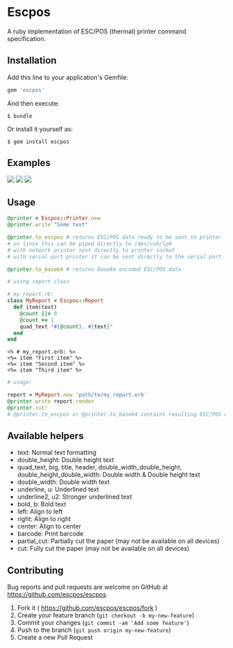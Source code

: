 # Escpos

A ruby implementation of ESC/POS (thermal) printer command specification.

## Installation

Add this line to your application's Gemfile:

```ruby
gem 'escpos'
```

And then execute:

    $ bundle

Or install it yourself as:

    $ gem install escpos

## Examples

![](https://github.com/escpos/escpos/blob/master/examples/IMG_20160608_001339_HDR.jpg)
![](https://github.com/escpos/escpos/blob/master/examples/IMG_20160610_161302_HDR.jpg)
![](https://github.com/escpos/escpos/blob/master/examples/IMG_20160610_204358_HDR.jpg)

## Usage

```ruby
@printer = Escpos::Printer.new
@printer.write "Some text"

@printer.to_escpos # returns ESC/POS data ready to be sent to printer
# on linux this can be piped directly to /dev/usb/lp0
# with network printer sent directly to printer socket
# with serial port printer it can be sent directly to the serial port

@printer.to_base64 # returns base64 encoded ESC/POS data

# using report class

# my_report.rb:
class MyReport < Escpos::Report
  def item(text)
    @count ||= 0
    @count += 1
    quad_text "#{@count}. #{text}"
  end
end

```

```erb
<% # my_report.erb: %>
<%= item "First item" %>
<%= item "Second item" %>
<%= item "Third item" %>
```

```ruby
# usage:

report = MyReport.new 'path/to/my_report.erb'
@printer.write report.render
@printer.cut!
# @printer.to_escpos or @printer.to_base64 contains resulting ESC/POS data
```

## Available helpers

- text: Normal text formatting
- double_height: Double height text
- quad_text, big, title, header, double_width_double_height, double_height_double_width: Double width & Double height text
- double_width: Double width text
- underline, u: Underlined text
- underline2, u2: Stronger underlined text
- bold, b: Bold text
- left: Align to left
- right: Align to right
- center: Align to center
- barcode: Print barcode
- partial_cut: Partially cut the paper (may not be available on all devices)
- cut: Fully cut the paper (may not be available on all devices)

## Contributing

Bug reports and pull requests are welcome on GitHub at https://github.com/escpos/escpos.

1. Fork it ( https://github.com/escpos/escpos/fork )
2. Create your feature branch (`git checkout -b my-new-feature`)
3. Commit your changes (`git commit -am 'Add some feature'`)
4. Push to the branch (`git push origin my-new-feature`)
5. Create a new Pull Request
